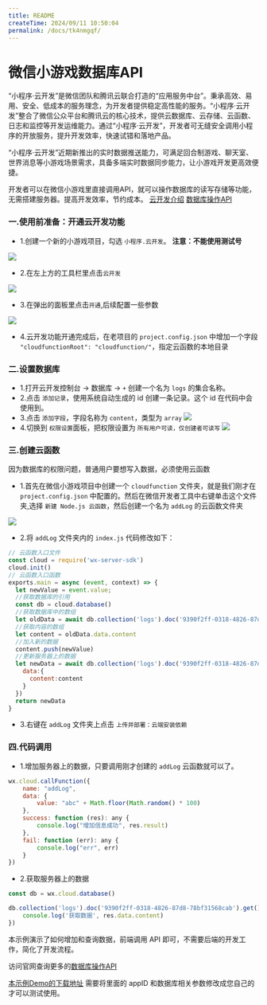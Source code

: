 ```yaml
---
title: README
createTime: 2024/09/11 10:50:04
permalink: /docs/tk4nmgqf/
---
```

# 微信小游戏数据库API
“小程序·云开发”是微信团队和腾讯云联合打造的“应用服务中台”。秉承高效、易用、安全、低成本的服务理念，为开发者提供稳定高性能的服务。“小程序·云开发”整合了微信公众平台和腾讯云的核心技术，提供云数据库、云存储、云函数、日志和监控等开发运维能力。通过“小程序·云开发”，开发者可无缝安全调用小程序的开放服务，提升开发效率，快速试错和落地产品。

“小程序·云开发”近期新推出的实时数据推送能力，可满足回合制游戏、聊天室、世界消息等小游戏场景需求，具备多端实时数据同步能力，让小游戏开发更高效便捷。

开发者可以在微信小游戏里直接调用API，就可以操作数据库的读写存储等功能，无需搭建服务器。提高开发效率，节约成本。
[云开发介绍](https://developers.weixin.qq.com/minigame/dev/wxcloud/basis/getting-started.html) [数据库操作API](https://developers.weixin.qq.com/minigame/dev/wxcloud/reference-client-api/database/)

### 一.使用前准备：开通云开发功能   
* 1.创建一个新的小游戏项目，勾选 `小程序.云开发`。 **注意：不能使用测试号**

![](p1.png)

* 2.在左上方的工具栏里点击`云开发`

![](p2.png)

* 3.在弹出的面板里点击`开通`,后续配置一些参数

![](p3.png)

* 4.云开发功能开通完成后，在老项目的 `project.config.json` 中增加一个字段 `"cloudfunctionRoot": "cloudfunction/"`，指定云函数的本地目录

### 二.设置数据库
* 1.打开云开发控制台 -> 数据库 -> `+` 创建一个名为 `logs` 的集合名称。
* 2.点击 `添加记录`，使用系统自动生成的 id 创建一条记录。这个 id 在代码中会使用到。
* 3.点击 `添加字段`，字段名称为 `content`，类型为 `array`
![](p4.png)
* 4.切换到 `权限设置`面板，把权限设置为 `所有用户可读，仅创建者可读写`
![](p5.png)


### 三.创建云函数
因为数据库的权限问题，普通用户要想写入数据，必须使用云函数

* 1.首先在微信小游戏项目中创建一个 `cloudfunction` 文件夹，就是我们刚才在 `project.config.json` 中配置的。然后在微信开发者工具中右键单击这个文件夹,选择 `新建 Node.js 云函数`，然后创建一个名为 `addLog` 的云函数文件夹

![](p6.png)


* 2.将 `addLog` 文件夹内的 `index.js` 代码修改如下：

~~~javascript
// 云函数入口文件
const cloud = require('wx-server-sdk')
cloud.init()
// 云函数入口函数
exports.main = async (event, context) => {
  let newValue = event.value;
  //获取数据库的引用
  const db = cloud.database()
  //获取数据库中的数组
  let oldData = await db.collection('logs').doc('9390f2ff-0318-4826-87d8-78bf31568cab').get()
  //获取内容的数组
  let content = oldData.data.content
  //加入新的数据
  content.push(newValue)
  //更新服务器上的数据
  let newData = await db.collection('logs').doc('9390f2ff-0318-4826-87d8-78bf31568cab').update({
    data:{
      content:content
    }
  })
  return newData
}
~~~
* 3.右键在 `addLog` 文件夹上点击 `上传并部署：云端安装依赖`




### 四.代码调用
* 1.增加服务器上的数据，只要调用刚才创建的 `addLog` 云函数就可以了。

~~~javascript
wx.cloud.callFunction({
    name: "addLog",
    data: {
        value: "abc" + Math.floor(Math.random() * 100)
    },
    success: function (res): any {
        console.log("增加信息成功", res.result)
    },
    fail: function (err): any {
        console.log("err", err)
    }
})
~~~
* 2.获取服务器上的数据

~~~javascript
const db = wx.cloud.database()

db.collection('logs').doc('9390f2ff-0318-4826-87d8-78bf31568cab').get().then(res => {
    console.log('获取数据', res.data.content)
})
~~~

本示例演示了如何增加和查询数据，前端调用 API 即可，不需要后端的开发工作，简化了开发流程。


访问官网查询更多的[数据库操作API](https://developers.weixin.qq.com/minigame/dev/wxcloud/reference-client-api/database/)

[本示例Demo的下载地址](http://tool.egret-labs.org/DocZip/engine/tencent/cloudapi.zip) 需要将里面的 appID 和数据库相关参数修改成您自己的才可以测试使用。
